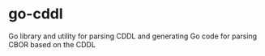 # go-cddl
Go library and utility for parsing CDDL and generating Go code for parsing CBOR based on the CDDL
